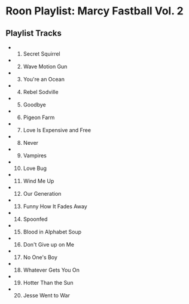 # Roon Playlist: Marcy Fastball Vol. 2

## Playlist Tracks


- 1. Secret Squirrel
- 2. Wave Motion Gun
- 3. You're an Ocean
- 4. Rebel Sodville
- 5. Goodbye
- 6. Pigeon Farm
- 7. Love Is Expensive and Free
- 8. Never
- 9. Vampires
- 10. Love Bug
- 11. Wind Me Up
- 12. Our Generation
- 13. Funny How It Fades Away
- 14. Spoonfed
- 15. Blood in Alphabet Soup
- 16. Don't Give up on Me
- 17. No One's Boy
- 18. Whatever Gets You On
- 19. Hotter Than the Sun
- 20. Jesse Went to War

